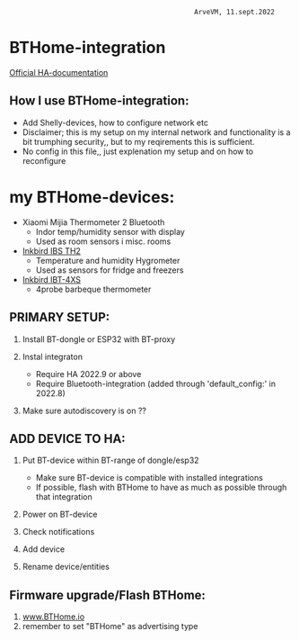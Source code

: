                                                   ArveVM, 11.sept.2022
# BTHome-integration
[Official HA-documentation](https://www.home-assistant.io/integrations/bthome/)


## How I use BTHome-integration:  
- Add Shelly-devices, how to configure network etc
- Disclaimer; this is my setup on my internal network and functionality is a bit trumphing security,, but to my reqirements this is sufficient.
- No config in this file,, just explenation my setup and on how to reconfigure

# my BTHome-devices:  
- Xiaomi Mijia Thermometer 2 Bluetooth   
  - Indor temp/humidity sensor with display
  - Used as room sensors i misc. rooms
- [Inkbird IBS TH2](https://inkbird.com/products/hygrometer-ibs-th2)
  - Temperature and humidity Hygrometer 
  - Used as sensors for fridge and freezers
- [Inkbird IBT-4XS](https://inkbird.com/products/bluetooth-grill-thermometer-ibt-4xs)
  - 4probe barbeque thermometer


## PRIMARY SETUP:
1. Install BT-dongle or ESP32 with BT-proxy

2. Instal integraton 
   - Require HA 2022.9 or above
   - Require Bluetooth-integration (added through 'default_config:' in 2022.8)

3. Make sure autodiscovery is on ??


## ADD DEVICE TO HA:
1. Put BT-device within BT-range of dongle/esp32
   - Make sure BT-device is compatible with installed integrations
   - If possible, flash with BTHome to have as much as possible through that integration

2. Power on BT-device

3. Check notifications

4. Add device

5. Rename device/entities



## Firmware upgrade/Flash BTHome:
1. www.BTHome.io 
2. remember to set "BTHome" as advertising type

